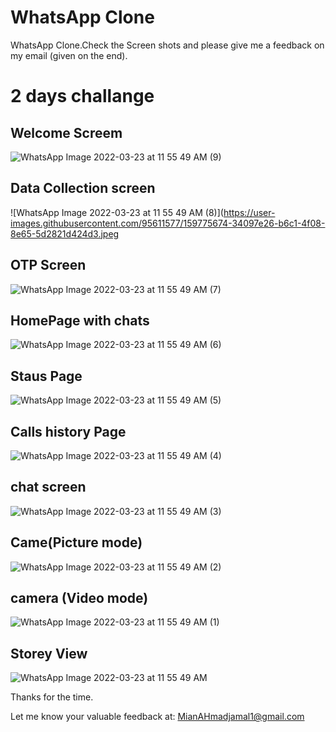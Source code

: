 # WhatsApp Clone

WhatsApp Clone.Check the Screen shots and please give me a feedback on my email (given on the end).

# 2 days challange

## Welcome Screem
![WhatsApp Image 2022-03-23 at 11 55 49 AM (9)](https://user-images.githubusercontent.com/95611577/159775597-1312b6f8-1c3c-44d8-b3dd-b38f636cd05a.jpeg)
## Data Collection screen
![WhatsApp Image 2022-03-23 at 11 55 49 AM (8)](https://user-images.githubusercontent.com/95611577/159775674-34097e26-b6c1-4f08-8e65-5d2821d424d3.jpeg
## OTP Screen
![WhatsApp Image 2022-03-23 at 11 55 49 AM (7)](https://user-images.githubusercontent.com/95611577/159775782-462c3e70-cc54-4308-8b9f-be6d8243b290.jpeg)
## HomePage with chats 
![WhatsApp Image 2022-03-23 at 11 55 49 AM (6)](https://user-images.githubusercontent.com/95611577/159775833-4c628c2b-7495-421b-8f54-1cdf9db37472.jpeg)
## Staus Page
![WhatsApp Image 2022-03-23 at 11 55 49 AM (5)](https://user-images.githubusercontent.com/95611577/159775914-173061e8-b177-403f-aa69-36574896300a.jpeg)
## Calls history Page
![WhatsApp Image 2022-03-23 at 11 55 49 AM (4)](https://user-images.githubusercontent.com/95611577/159776028-2c98ac7e-481a-43eb-8175-6392bdbb648c.jpeg)
## chat screen
![WhatsApp Image 2022-03-23 at 11 55 49 AM (3)](https://user-images.githubusercontent.com/95611577/159776098-f94d31fc-812f-434e-a83e-d47784ab1143.jpeg)
## Came(Picture mode)
![WhatsApp Image 2022-03-23 at 11 55 49 AM (2)](https://user-images.githubusercontent.com/95611577/159776192-07f6093e-c269-4a54-ae54-23c5f77b69f5.jpeg)
## camera (Video mode)
![WhatsApp Image 2022-03-23 at 11 55 49 AM (1)](https://user-images.githubusercontent.com/95611577/159776261-2b1a60c5-1445-4de5-97b6-b8fc6ac9b5bd.jpeg)
## Storey View 
![WhatsApp Image 2022-03-23 at 11 55 49 AM](https://user-images.githubusercontent.com/95611577/159776352-92d79d74-bb4d-4cd3-ba87-8f31cad63541.jpeg)

Thanks for the time.

Let me know your valuable feedback at: MianAHmadjamal1@gmail.com
